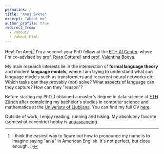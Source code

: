 ```yaml
---
permalink: /
title: "Anej Svete"
excerpt: "About me"
author_profile: true
redirect_from: 
  - /about/
  - /about.html
---
```


Hey! I'm Anej.[^1] 
I'm a second-year PhD fellow at the [ETH AI Center](ai.ethz.ch), where I'm co-advised by [prof. Ryan Cotterell](https://rycolab.io/authors/ryan/) and [prof. Valentina Boeva](http://boevalab.inf.ethz.ch/index.html).

My main research interests lie in the intersection of **formal language theory** and modern **language models**, where I am trying to understand what can language models such as transformers and recurrent neural networks do: Which tasks can they provably (not) solve? What aspects of language can they capture? How can they "reason"? 

Before starting my PhD, I obtained a master's degree in data science at [ETH Zürich](https://inf.ethz.ch/) after completing my bachelor's studies in computer science and mathematics at the [Univeristy of Ljubljana](https://www.fri.uni-lj.si).
You can find my full CV [here](/files/Resume.pdf).

Outside of work, I enjoy reading, running and hiking. 
My absolutely favorite (somewhat eccentric) hobby is [aquascapeing](https://aquascapinglove.com/learn-aquascaping/what-is-aquascaping/).

[^1]: I think the easiest way to figure out how to pronounce my name is to imagine saying "an a" in American English. It's not perfect, but close enough. :)